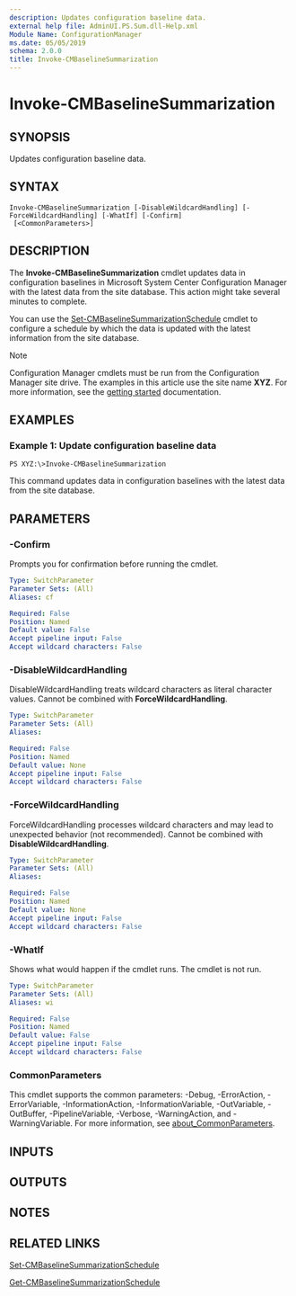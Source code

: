 ```yaml
---
description: Updates configuration baseline data.
external help file: AdminUI.PS.Sum.dll-Help.xml
Module Name: ConfigurationManager
ms.date: 05/05/2019
schema: 2.0.0
title: Invoke-CMBaselineSummarization
---
```


# Invoke-CMBaselineSummarization

## SYNOPSIS
Updates configuration baseline data.

## SYNTAX

```
Invoke-CMBaselineSummarization [-DisableWildcardHandling] [-ForceWildcardHandling] [-WhatIf] [-Confirm]
 [<CommonParameters>]
```

## DESCRIPTION
The **Invoke-CMBaselineSummarization** cmdlet updates data in configuration baselines in Microsoft System Center Configuration Manager with the latest data from the site database.
This action might take several minutes to complete.

You can use the [Set-CMBaselineSummarizationSchedule](Set-CMBaselineSummarizationSchedule.md) cmdlet to configure a schedule by which the data is updated with the latest information from the site database.

> [!NOTE]
> Configuration Manager cmdlets must be run from the Configuration Manager site drive.
> The examples in this article use the site name **XYZ**. For more information, see the
> [getting started](/powershell/sccm/overview) documentation.

## EXAMPLES

### Example 1: Update configuration baseline data
```
PS XYZ:\>Invoke-CMBaselineSummarization
```

This command updates data in configuration baselines with the latest data from the site database.

## PARAMETERS

### -Confirm
Prompts you for confirmation before running the cmdlet.

```yaml
Type: SwitchParameter
Parameter Sets: (All)
Aliases: cf

Required: False
Position: Named
Default value: False
Accept pipeline input: False
Accept wildcard characters: False
```

### -DisableWildcardHandling
DisableWildcardHandling treats wildcard characters as literal character values. Cannot be combined with **ForceWildcardHandling**.

```yaml
Type: SwitchParameter
Parameter Sets: (All)
Aliases:

Required: False
Position: Named
Default value: None
Accept pipeline input: False
Accept wildcard characters: False
```

### -ForceWildcardHandling
ForceWildcardHandling processes wildcard characters and may lead to unexpected behavior (not recommended). Cannot be combined with **DisableWildcardHandling**.

```yaml
Type: SwitchParameter
Parameter Sets: (All)
Aliases:

Required: False
Position: Named
Default value: None
Accept pipeline input: False
Accept wildcard characters: False
```

### -WhatIf
Shows what would happen if the cmdlet runs.
The cmdlet is not run.

```yaml
Type: SwitchParameter
Parameter Sets: (All)
Aliases: wi

Required: False
Position: Named
Default value: False
Accept pipeline input: False
Accept wildcard characters: False
```

### CommonParameters
This cmdlet supports the common parameters: -Debug, -ErrorAction, -ErrorVariable, -InformationAction, -InformationVariable, -OutVariable, -OutBuffer, -PipelineVariable, -Verbose, -WarningAction, and -WarningVariable. For more information, see [about_CommonParameters](https://go.microsoft.com/fwlink/?LinkID=113216).

## INPUTS

## OUTPUTS

## NOTES

## RELATED LINKS

[Set-CMBaselineSummarizationSchedule](Set-CMBaselineSummarizationSchedule.md)

[Get-CMBaselineSummarizationSchedule](Get-CMBaselineSummarizationSchedule.md)


